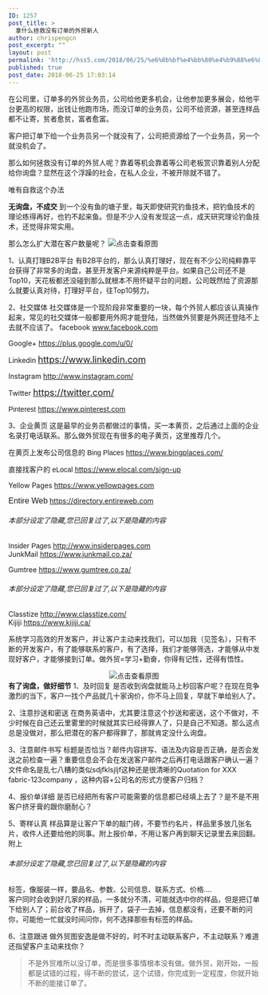 ```yaml
---
ID: 1257
post_title: >
  拿什么拯救没有订单的外贸新人
author: chrispengcn
post_excerpt: ""
layout: post
permalink: 'http://hss5.com/2018/06/25/%e6%8b%bf%e4%bb%80%e4%b9%88%e6%8b%af%e6%95%91%e6%b2%a1%e6%9c%89%e8%ae%a2%e5%8d%95%e7%9a%84%e5%a4%96%e8%b4%b8%e6%96%b0%e4%ba%ba/'
published: true
post_date: 2018-06-25 17:03:14
---
```

在公司里，订单多的外贸业务员，公司给他更多机会，让他参加更多展会，给他平台更高的权限，出钱让他跑市场，而没订单的业务员，公司不给资源，甚至连样品都不让寄，贫者愈贫，富者愈富。

客户把订单下给一个业务员另一个就没有了，公司把资源给了一个业务员，另一个就没机会了。

那么如何拯救没有订单的外贸人呢？靠着等机会靠着等公司老板赏识靠着别人分配给你询盘？显然在这个浮躁的社会，在私人企业，不被开除就不错了。

唯有自救这个办法

<b>无询盘，不成交</b>
到一个没有鱼的塘子里，每天即使研究钓鱼技术，把钓鱼技术的理论练得再好，也钓不起来鱼。但是不少人没有发现这一点，成天研究理论钓鱼技术，还觉得非常实用。

那么怎么扩大潜在客户数量呢？
<span id="J_att_487810"><span id="td_att_487810" class="J_attach_img_wrap single_img"><img class="J_post_img" style="max-width: 761px;" title="点击查看原图" src="https://waimaoquan.alibaba.com/bbs/attachment/1805/thread/309_2645085_54830b3812c64f8.jpg" border="0" /></span></span>

1、认真打理B2B平台
有B2B平台的，那么认真打理好，现在有不少公司纯粹靠平台获得了非常多的询盘，甚至开发客户来源纯粹是平台。如果自己公司还不是Top10，天花板都还没碰到那么就根本不用怀疑平台的问题，公司既然给了资源那么就要认真对待，打理好平台，往Top10努力。

2、社交媒体
社交媒体是一个现阶段非常重要的一块，每个外贸人都应该认真操作起来，常见的社交媒体一般都要用外网才能登陆，当然做外贸要是外网还登陆不上去就不应该了。
facebook
<a href="http://url.alibaba.com/r/aHR0cDovL3d3dy5mYWNlYm9vay5jb20v?_lang=zh_CN&amp;_skin=intl_wmq" target="_blank" rel="noopener noreferrer">www.facebook.com</a>

Google+
<a href="http://url.alibaba.com/r/aHR0cHM6Ly9wbHVzLmdvb2dsZS5jb20vdS8wLw==?_lang=zh_CN&amp;_skin=intl_wmq" target="_blank" rel="noopener noreferrer">https://plus.google.com/u/0/</a>

Linkedin
<span style="font-size: large;"><a href="http://url.alibaba.com/r/aHR0cHM6Ly93d3cubGlua2VkaW4uY29tLw==?_lang=zh_CN&amp;_skin=intl_wmq" target="_blank" rel="noopener noreferrer">https://www.linkedin.com</a></span>

Instagram
<a href="http://url.alibaba.com/r/aHR0cDovL3d3dy5pbnN0YWdyYW0uY29tLw==?_lang=zh_CN&amp;_skin=intl_wmq" target="_blank" rel="noopener noreferrer">http://www.instagram.com/</a>

Twitter
<span style="font-size: large;"><a href="http://url.alibaba.com/r/aHR0cHM6Ly90d2l0dGVyLmNvbS8=?_lang=zh_CN&amp;_skin=intl_wmq" target="_blank" rel="noopener noreferrer">https://twitter.com/</a></span>

<span style="font-family: Arial, Tahoma, Helvetica, sans-serif;">Pinterest</span>
<a href="http://url.alibaba.com/r/aHR0cHM6Ly93d3cucGludGVyZXN0LmNvbS8=?_lang=zh_CN&amp;_skin=intl_wmq" target="_blank" rel="noopener noreferrer">https://www.pinterest.com</a>


3、企业黄页
这是最早的业务员都做过的事情，买一本黄页，之后通过上面的企业名录打电话联系。那么做外贸现在有很多的电子黄页，这里推荐几个。


在黄页上发布公司信息的
<span style="font-family: Arial, Tahoma, Helvetica, sans-serif;">Bing Places</span>
<a href="http://url.alibaba.com/r/aHR0cHM6Ly93d3cuYmluZ3BsYWNlcy5jb20v?_lang=zh_CN&amp;_skin=intl_wmq" target="_blank" rel="noopener noreferrer">https://www.bingplaces.com/</a>

直接找客户的
<span style="font-family: Arial, Tahoma, Helvetica, sans-serif;">eLocal</span>
<a href="http://url.alibaba.com/r/aHR0cHM6Ly93d3cuZWxvY2FsLmNvbS9zaWduLXVw?_lang=zh_CN&amp;_skin=intl_wmq" target="_blank" rel="noopener noreferrer">https://www.elocal.com/sign-up</a>

Yellow Pages
<a href="http://url.alibaba.com/r/aHR0cHM6Ly93d3cueWVsbG93cGFnZXMuY29tLw==?_lang=zh_CN&amp;_skin=intl_wmq" target="_blank" rel="noopener noreferrer">https://www.yellowpages.com</a>

<span style="font-size: medium;"><span style="font-family: Arial, Tahoma, Helvetica, sans-serif;">Entire Web</span></span>
<a href="http://url.alibaba.com/r/aHR0cHM6Ly9kaXJlY3RvcnkuZW50aXJld2ViaLmNvbS8=?_lang=zh_CN&amp;_skin=intl_wmq" target="_blank" rel="noopener noreferrer">https://directory.entireweb.com</a>
<div class="content_hidden">
<h6>本部分设定了隐藏,您已回复过了,以下是隐藏的内容</h6>
<div><span style="font-family: Arial, Tahoma, Helvetica, sans-serif;">Insider Pages</span>
<a href="http://url.alibaba.com/r/aHR0cDovL3d3dy5pbnNpZGVycGFnZXMuY29tLw==?_lang=zh_CN&amp;_skin=intl_wmq" target="_blank" rel="noopener noreferrer">http://www.insiderpages.com</a></div>
</div>
JunkMail
<a href="http://url.alibaba.com/r/aHR0cHM6Ly93d3cuanVua21haWwuY28uemEv?_lang=zh_CN&amp;_skin=intl_wmq" target="_blank" rel="noopener noreferrer">https://www.junkmail.co.za/</a>

Gumtree
<a href="http://url.alibaba.com/r/aHR0cHM6Ly93d3cuZ3VtdHJlZS5jby56YS8=?_lang=zh_CN&amp;_skin=intl_wmq" target="_blank" rel="noopener noreferrer">https://www.gumtree.co.za/</a>
<div class="content_hidden">
<h6>本部分设定了隐藏,您已回复过了,以下是隐藏的内容</h6>
<div>Classtize
<a href="http://url.alibaba.com/r/aHR0cDovL3d3dy5jbGFzc3RpemUuY29tLw==?_lang=zh_CN&amp;_skin=intl_wmq" target="_blank" rel="noopener noreferrer">http://www.classtize.com/</a></div>
</div>
Kijiji
<a href="http://url.alibaba.com/r/aHR0cHM6Ly93d3cua2lqaWppLmNhLw==?_lang=zh_CN&amp;_skin=intl_wmq" target="_blank" rel="noopener noreferrer">https://www.kijiji.ca/</a>

系统学习高效的开发客户，并让客户主动来找我们，可以加我（见签名），只有不断的开发客户，有了能够联系的客户，有了选择，我们才能够筛选，才能够从中发现好客户，才能够接到订单。做外贸=学习+勤奋，你得有记性，还得有悟性。
<div align="center"><span id="J_att_487811"><span id="td_att_487811" class="J_attach_img_wrap single_img"><img class="J_post_img" style="max-width: 761px;" title="点击查看原图" src="https://waimaoquan.alibaba.com/bbs/attachment/1805/thread/309_2645085_79cd057fc09a1f8.jpg" border="0" /></span></span></div>
<b>有了询盘，做好细节</b>
1、及时回复
是否收到询盘就能马上秒回客户呢？在现在竞争激烈的当下，客户一找个产品就几十家询价，你不马上回复，早就下单给别人了。

2、注意抄送和密送
在商务英语中，尤其要注意这个抄送和密送，这个不做对，不少时候在自己还云里雾里的时候就其实已经得罪人了，只是自己不知道。那么这点总是没做对，那么把潜在的客户都得罪了，那就肯定没什么询盘。

3、注意邮件书写
标题是否恰当？邮件内容拼写、语法及内容是否正确，是否会发送之前检查一遍？重要信息会不会在发送客户邮件之后再打电话跟客户确认一遍？文件命名是乱七八糟的类似sdjfklsjljf这种还是很清晰的Quotation for XXX fabric-123company ，这种内容+公司名的形式方便客户归档？

4、报价单详细
是否已经把所有客户可能需要的信息都已经填上去了？是不是不用客户挤牙膏的跟你磨耐心？

5、寄样认真
样品算是让客户下单的敲门砖，不要节约名片，样品里多放几张名片，收件人还要给他的同事。附上报价单，不用让客户再到聊天记录里去来回翻。附上
<div class="content_hidden">
<h6>本部分设定了隐藏,您已回复过了,以下是隐藏的内容</h6>
<div>标签，像服装一样，要品名、参数、公司信息、联系方式、价格....</div>
</div>
客户同时会收到好几家的样品，一多就分不清，可能就选中你的样品，但是把订单下给别人了；前台收了样品，拆开了，袋子一去掉，信息都没有，还要不断的问你，可能他一忙就没时间问你，何不选择那些有标签的样品。

6、注意跟进
做外贸图安逸是做不好的，时不时主动联系客户，不主动联系？难道还指望客户主动来找你？
<blockquote class="blockquote cc" data-spm-anchor-id="0.0.0.i1.7b851bedmvj8Ij">不是外贸难所以没订单，而是很多事情根本没有做。做外贸，刚开始，一般都是试错的过程，得不断的尝试，这个试错，你完成到一定程度，你就开始不断的能接订单了。</blockquote>